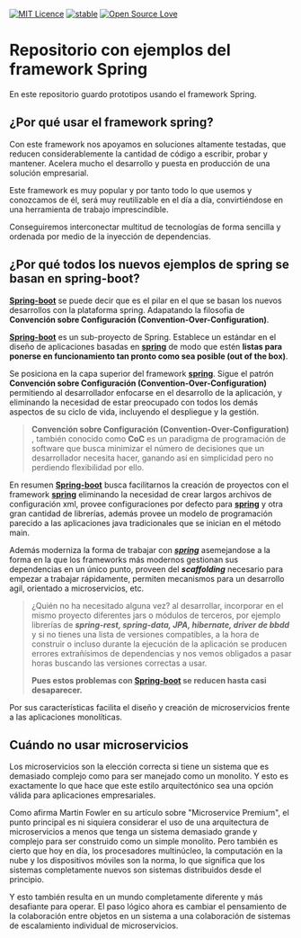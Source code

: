 [![MIT Licence](https://badges.frapsoft.com/os/mit/mit.svg?v=103)](https://opensource.org/licenses/mit-license.php)
[![stable](http://badges.github.io/stability-badges/dist/stable.svg)](http://github.com/badges/stability-badges)
[![Open Source Love](https://badges.frapsoft.com/os/v1/open-source.png?v=103)](https://github.com/ellerbrock/open-source-badge/)

# Repositorio con ejemplos del framework Spring #

En este repositorio guardo prototipos usando el framework Spring.

## ¿Por qué usar el framework spring? ##

Con este framework nos apoyamos en soluciones altamente testadas, que reducen considerablemente la cantidad de código a escribir, probar y mantener. Acelera mucho el desarrollo y puesta en producción de una solución empresarial.

Este framework es muy popular y por tanto todo lo que usemos y conozcamos de él, será muy reutilizable en el día a día, convirtiéndose en una herramienta de trabajo imprescindible.

Conseguiremos interconectar multitud de tecnologías de forma sencilla y ordenada por medio de la inyección de dependencias.

## ¿Por qué todos los nuevos ejemplos de spring se basan en spring-boot? ##

**[Spring-boot](https://projects.spring.io/spring-boot/ "spring-boot")** se puede decir que es el pilar en el que se basan los nuevos desarrollos con la plataforma spring. Adapatando la filosofia de **Convención sobre Configuración (Convention-Over-Configuration)**.

**[Spring-boot](https://projects.spring.io/spring-boot/ "spring-boot")** es un sub-proyecto de Spring. Establece un estándar en el diseño de aplicaciones basadas en **[spring](https://spring.io/projects "spring")** de modo que estén **listas para ponerse en funcionamiento tan pronto como sea posible (out of the box)**.

Se posiciona en la capa superior del framework **[spring](https://spring.io/projects "spring")**. Sigue el patrón **Convención sobre Configuración (Convention-Over-Configuration)** permitiendo al desarrollador enfocarse en el desarrollo de la aplicación, y eliminando la necesidad de estar preocupado con todos los demás aspectos de su ciclo de vida, incluyendo el despliegue y la gestión. 

> **Convención sobre Configuración (Convention-Over-Configuration)** , también conocido como **CoC** es un paradigma de programación de software que busca minimizar el número de decisiones que un desarrollador necesita hacer, ganando así en simplicidad pero no perdiendo flexibilidad por ello.

En resumen **[Spring-boot](https://projects.spring.io/spring-boot/ "spring-boot")** busca facilitarnos la creación de proyectos con el framework **[spring](https://spring.io/projects "spring")** eliminando la necesidad de crear largos archivos de configuración xml, provee configuraciones por defecto para **[spring](https://spring.io/projects "spring")** y otra gran cantidad de librerías, además provee un modelo de programación parecido a las aplicaciones java tradicionales que se inician en el método main.

Además moderniza la forma de trabajar con ***[spring](https://spring.io/projects "spring")*** asemejandose a la forma en la que los frameworks más modernos gestionan sus dependencias en un único punto, proveen del ***scaffolding*** necesario para empezar a trabajar rápidamente, permiten mecanismos para un desarrollo agil, orientado a microservicios, etc.

> ¿Quién no ha necesitado alguna vez? al desarrollar, incorporar en el mismo proyecto diferentes jars o módulos de terceros, por ejemplo librerías de ***spring-rest, spring-data, JPA, hibernate, driver de bbdd*** y si no tienes una lista de versiones compatibles, a la hora de construir o incluso durante la ejecución de la aplicación se producen errores extrañísimos de dependencias y nos vemos obligados a pasar horas buscando las versiones correctas a usar.
> 
> **Pues estos problemas con [Spring-boot](https://projects.spring.io/spring-boot/ "spring-boot") se reducen hasta casi desaparecer.**

Por sus características facilita el diseño y creación de microservicios frente a las aplicaciones monolíticas.

## Cuándo no usar microservicios ##

Los microservicios son la elección correcta si tiene un sistema que es demasiado complejo como para ser manejado como un monolito. Y esto es exactamente lo que hace que este estilo arquitectónico sea una opción válida para aplicaciones empresariales.

Como afirma Martin Fowler en su artículo sobre "Microservice Premium", el punto principal es ni siquiera considerar el uso de una arquitectura de microservicios a menos que tenga un sistema demasiado grande y complejo para ser construido como un simple monolito. Pero también es cierto que hoy en día, los procesadores multinúcleo, la computación en la nube y los dispositivos móviles son la norma, lo que significa que los sistemas completamente nuevos son sistemas distribuidos desde el principio.

Y esto también resulta en un mundo completamente diferente y más desafiante para operar. El paso lógico ahora es cambiar el pensamiento de la colaboración entre objetos en un sistema a una colaboración de sistemas de escalamiento individual de microservicios.

